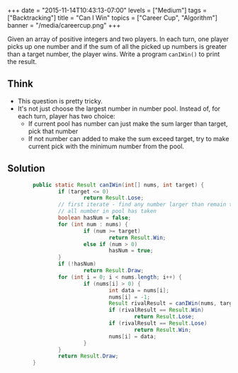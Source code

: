 +++
date = "2015-11-14T10:43:13-07:00"
levels = ["Medium"]
tags = ["Backtracking"]
title = "Can I Win"
topics = ["Career Cup", "Algorithm"]
banner = "/media/careercup.png"
+++


Given an array of positive integers and two players. In each turn, one player picks up one number and if the sum of all the picked up numbers is greater than a target number, the player wins. Write a program `canIWin()` to print the result.
<!--more-->
## Think
- This question is pretty tricky.
- It's not just choose the largest number in number pool. Instead of, for each turn, player has two choice: 
    - If current pool has number can just make the sum larger than target, pick that number
    - If not number can added to make the sum exceed target, try to make current pick with the minimum number from the pool.


## Solution
```java
        public static Result canIWin(int[] nums, int target) {
                if (target <= 0)
                        return Result.Lose;
                // first iterate - find any number larger than remain target, or check
                // all number in pool has taken
                boolean hasNum = false;
                for (int num : nums) {
                        if (num >= target)
                                return Result.Win;
                        else if (num > 0)
                                hasNum = true;
                }
                if (!hasNum)
                        return Result.Draw;
                for (int i = 0; i < nums.length; i++) {
                        if (nums[i] > 0) {
                                int data = nums[i];
                                nums[i] = -1;
                                Result rivalResult = canIWin(nums, target - data);
                                if (rivalResult == Result.Win)
                                        return Result.Lose;
                                if (rivalResult == Result.Lose)
                                        return Result.Win;
                                nums[i] = data;
                        }
                }
                return Result.Draw;
        }
```
